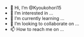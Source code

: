 - 👋 Hi, I’m @Kyoukohori15
- 👀 I’m interested in ...
- 🌱 I’m currently learning ...
- 💞️ I’m looking to collaborate on ...
- 📫 How to reach me on ...

<!---
Kyoukohori15/Kyoukohori15 is a ✨ special ✨ repository because its `README.md` (this file) appears on your GitHub profile.
You can click the Preview link to take a look at your changes.
--->
